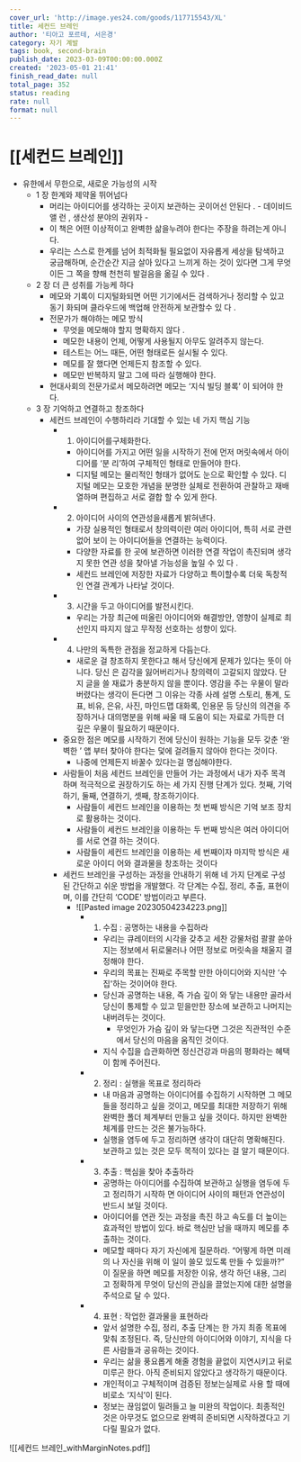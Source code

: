 ```yaml
---
cover_url: 'http://image.yes24.com/goods/117715543/XL'
title: 세컨드 브레인
author: '티아고 포르테, 서은경'
category: 자기 계발
tags: book, second-brain
publish_date: 2023-03-09T00:00:00.000Z
created: '2023-05-01 21:41'
finish_read_date: null
total_page: 352
status: reading
rate: null
format: null
---
```


# [[세컨드 브레인]]

- 유한에서 무한으로, 새로운 가능성의 시작 [](marginnote3app://note/B00C2A2C-4E0D-4A58-BCBC-9B8A2379FD4B)
	- 1 장 한계와 제약올 뛰어넘다 [](marginnote3app://note/FA551F4C-5FCE-44C1-9811-02B766C236C1)
		- 머리는 아이디어를 생각하는 곳이지 보관하는 곳이어선 안된다 . - 데이비드 앨 런 , 생산성 분야의 권위자 - [](marginnote3app://note/8953C73C-5B61-4B9B-B672-97DDD25DA8B4)
		- 이 책은 어떤 이상적이고 완벽한 삶을누려야 한다는 주장을 하려는게 아니다. [](marginnote3app://note/43168F37-B6AC-48A3-AE1E-32A80CC4981A)
		- 우리는 스스로 한계를 넘어 최적화될 필요없이 자유롭게 세상을 탐색하고 궁금해하며, 순간순간 지금 살아 있다고 느끼게 하는 것이 있다면 그게 무엇이든 그 쪽을 향해 천천히 발걸음을 옮길 수 있다 . [](marginnote3app://note/C96ACF61-C557-4266-B02E-EC0C04072D11)
	- 2 장 더 큰 성취를 가능케 하다 [](marginnote3app://note/9CC9B5CE-79A0-4DDF-AFD2-24DFAC6FFF77)
		- 메모와 기록이 디지털화되면 어떤 기기에서든 검색하거나 정리할 수 있고 동기 화되며 클라우드에 백업해 안전하게 보관할수 있 다 . [](marginnote3app://note/747F47D1-F476-4A02-99BA-F6F07CB50354)
		- 전문가가 해야하는 메모 방식 [](marginnote3app://note/0C66E505-28E6-4511-B0BA-577449C66811)
			- 무엇을 메모해야 할지 명확하지 않다 . [](marginnote3app://note/FC217A2F-CB5B-41F3-8932-6C8E720161F6)
			- 메모한 내용이 언제, 어떻게 사용될지 아무도 알려주지 않는다. [](marginnote3app://note/E3388B23-94DE-48BE-B3F0-1315362342E9)
			- 테스트는 어느 때든, 어떤 형태로든 실시될 수 있다. [](marginnote3app://note/E080A243-F78E-41C0-91D5-EE31A4D6DF69)
			- 메모를 잘 했다면 언제든지 참조할 수 있다. [](marginnote3app://note/9D8687E1-89C9-4323-993D-9C6714014938)
			- 메모만 반복하지 말고 그에 따라 실행해야 한다. [](marginnote3app://note/F1C4A74E-2C0D-4090-9D3C-4A6BB2B4018E)
		- 현대사회의 전문가로서 메모하려면 메모는 ‘지식 빌딩 블록’ 이 되어야 한다. [](marginnote3app://note/9E2675E4-9AF3-4B19-AD61-0028A14F221B)
	- 3 장 기억하고 연결하고 창조하다 [](marginnote3app://note/7555FD86-2947-4346-B151-4A3583DF9946)
		- 세컨드 브레인이 수행하리라 기대할 수 있는 네 가지 핵심 기능 [](marginnote3app://note/2D2AF363-DA69-43E3-8706-A0FE0320CFD9)
			- 1. 아이디어를구체화한다. [](marginnote3app://note/7F4DF718-F641-4D9C-BD1E-A6C55F95F56A)
				- 아이디어를 가지고 어떤 일을 시작하기 전에 먼저 머릿속에서 아이디어를 ‘분 리’하여 구체적인 형태로 만들어야 한다. [](marginnote3app://note/F9D59D31-751B-4CEE-9A43-F1ECC4949826)
				- 디지털 메모는 물리적인 형태가 없어도 눈으로 확인할 수 있다. 디지털 메모는 모호한 개념을 분명한 실체로 전환하여 관찰하고 재배열하며 편집하고 서로 결합 할 수 있게 한다. [](marginnote3app://note/0AA7032E-9D00-43E3-AA20-A0BA65DC1C8A)
			- 2. 아이디어 사이의 연관성을새롭게 밝혀낸다. [](marginnote3app://note/62D35BDD-CF96-4D3F-B6F9-6051961DC405)
				- 가장 실용적인 형태로서 창의력이란 여러 아이디어, 특히 서로 관련 없어 보이 는 아이디어들을 연결하는 능력이다. [](marginnote3app://note/C03A3C63-36ED-4C80-9C38-5AE2C9A25B12)
				- 다양한 자료를 한 곳에 보관하면 이러한 연결 작업이 촉진되며 생각지 못한 연관 성을 찾아낼 가능성을 높일 수 있 다 . [](marginnote3app://note/8E218DC1-85A3-4FAC-ACCF-BE59EC328872)
				- 세컨드 브레인에 저장한 자료가 다양하고 특이할수록 더욱 독창적인 연결 관계가 나타날 것이다. [](marginnote3app://note/A6FFA83F-100D-4F6E-BE97-732C24E4F194)
			- 3. 시간을 두고 아이디어를 발전시킨다. [](marginnote3app://note/FEBB6590-A8DB-49E3-9AE0-A8A14DF40621)
				- 우리는 가장 최근에 떠올린 아이디어와 해결방안, 영향이 실제로 최선인지 따지지 않고 무작정 선호하는 성향이 있다. [](marginnote3app://note/78200902-19D8-4ACF-BD4C-CA847DC3DAEF)
			- 4. 나만의 독특한 관점을 정교하게 다듬는다. [](marginnote3app://note/C8AAA036-042A-4EA3-81DA-CA841D1DAEAF)
				- 새로운 걸 창조하지 못한다고 해서 당신에게 문제가 있다는 뜻이 아니다. 당신 은 감각을 잃어버리거나 창의력이 고갈되지 않았다. 단지 글을 쓸 재료가 충분하지 않을 뿐이다. 영감을 주는 우물이 말라버렸다는 생각이 든다면 그 이유는 각종 사례 설명 스토리, 통계, 도표, 비유, 은유, 사진, 마인드맵 대화록, 인용문 등 당신의 의견을 주장하거나 대의명분을 위해 싸울 때 도움이 되는 자료로 가득한 더 깊은 우물이 필요하기 때문이다. [](marginnote3app://note/025C9F9F-A85A-4C31-871B-02528C9984AE)
			- 중요한 점은 메모를 시작하기 전에 당신이 원하는 기능을 모두 갖춘 ‘완벽한 ’ 앱 부터 찾아야 한다는 덫에 걸려들지 않아야 한다는 것이다. [](marginnote3app://note/D5F6DDCB-8A9B-4F5E-BC21-C8EED96B9FBA)
				- 나중에 언제든지 바꿀수 있다는걸 명심해야한다. [](marginnote3app://note/1F32CA07-E97D-470C-9428-4059EE26969D)
			- 사람들이 처음 세컨드 브레인을 만들어 가는 과정에서 내가 자주 목격하며 적극적으로 권장하기도 하는 세 가지 진행 단계가 있다. 첫째, 기억하기, 둘째, 연결하기, 셋째, 창조하기이다. [](marginnote3app://note/D8624ED5-9C0B-4B54-B2F8-BFD23D55614F)
				- 사람들이 세컨드 브레인을 이용하는 첫 번째 방식은 기억 보조 장치로 활용하는 것이다. [](marginnote3app://note/7169717B-4A41-4277-B1E5-209F8F63DB6E)
				- 사람들이 세컨드 브레인을 이용하는 두 번째 방식은 여러 아이디어를 서로 연결 하는 것이다. [](marginnote3app://note/D0426EBA-1EC0-402E-9A2C-522E58AF7BCD)
				- 사람들이 세컨드 브레인을 이용하는 세 번째이자 마지막 방식은 새로운 아이디 어와 결과물을 창조하는 것이다 [](marginnote3app://note/6CE5788A-5FEB-491C-B518-2918DDE6E3B4)
			- 세컨드 브레인을 구성하는 과정을 안내하기 위해 네 가지 단계로 구성된 간단하고 쉬운 방법을 개발했다. 각 단계는 수집, 정리, 추출, 표현이며, 이를 간단히 ‘CODE' 방법이라고 부른다. [](marginnote3app://note/EB154088-A6A9-4912-A1DB-9A895C10EF52)
				- ![[Pasted image 20230504234223.png]]
					- 1. 수집 : 공명하는 내용을 수집하라 [](marginnote3app://note/C4D6E43A-9239-4EF1-AC85-71A54A41E4F4)
						- 우리는 큐레이터의 시각을 갖추고 세찬 강물처럼 콸콸 쏟아지는 정보에서 뒤로물러나 어떤 정보로 머릿속을 채울지 결정해야 한다. [](marginnote3app://note/57D0E406-987F-43B2-8010-BE0622C04041)
						- 우리의 목표는 진짜로 주목할 만한 아이디어와 지식만 ‘수집'하는 것이어야 한다. [](marginnote3app://note/211681AB-0E79-43B4-A82F-EED7F2D365C8)
						- 당신과 공명하는 내용, 즉 가슴 깊이 와 닿는 내용만 골라서 당신이 통제할 수 있고 믿을만한 장소에 보관하고 나머지는 내버려두는 것이다. [](marginnote3app://note/9C0369DD-E85E-43EC-84CF-7B6F2B29863B)
							- 무엇인가 가슴 깊이 와 닿는다면 그것은 직관적인 수준에서 당신의 마음을 움직인 것이다. [](marginnote3app://note/4AF106FE-F75F-4FDD-803B-CF67AB9FD78C)
						- 지식 수집을 습관화하면 정신건강과 마음의 평화라는 혜택이 함께 주어진다. [](marginnote3app://note/B2CCD935-7BA0-47CC-B190-8F5AFE5A4E57)
					- 2. 정리 : 실행을 목표로 정리하라 [](marginnote3app://note/787966CC-80C0-4F81-8CA6-A2590169E893)
						- 내 마음과 공명하는 아이디어를 수집하기 시작하면 그 메모들을 정리하고 싶을 것이고, 메모를 최대한 저장하기 위해 완벽한 폴더 체계부터 만들고 싶을 것이다. 하지만 완벽한 체계를 만드는 것은 불가능하다. [](marginnote3app://note/47A437EC-22A2-4E2B-BD2A-D8626499DE59)
						- 실행을 염두에 두고 정리하면 생각이 대단히 명확해진다. 보관하고 있는 것은 모두 목적이 있다는 걸 알기 때문이다. [](marginnote3app://note/0802F48A-75F6-4005-985E-13205040CDBC)
					- 3. 추출 : 핵심을 찾아 추출하라 [](marginnote3app://note/AEDAB6EE-4FE6-4EFB-BB24-5744AFE2358F)
						- 공명하는 아이디어를 수집하여 보관하고 실행을 염두에 두고 정리하기 시작하 면 아이디어 사이의 패턴과 연관성이 반드시 보일 것이다. [](marginnote3app://note/52344BD0-64D5-4EF1-9269-D65CFD7BBCAD)
						- 아이디어를 연관 짓는 과정을 촉진 하고 속도를 더 높이는 효과적인 방법이 있다. 바로 핵심만 남을 때까지 메모를 추출하는 것이다. [](marginnote3app://note/B9A3DA23-35DC-4298-BC9B-29321486567B)
						- 메모할 때마다 자기 자신에게 질문하라. “어떻게 하면 미래의 나 자신을 위해 이 일이 쓸모 있도록 만들 수 있을까?” 이 질문을 하면 메모를 저장한 이유, 생각 하던 내용, 그리고 정확하게 무엇이 당신의 관심을 끌었는지에 대한 설명을 주석으로 달 수 있다. [](marginnote3app://note/53F8FBAE-15E6-4B81-BF16-40EF0DC4F971)
					- 4. 표현 : 작업한 결과물을 표현하라 [](marginnote3app://note/02936217-06B5-4406-8ECF-8B69DC9CA04A)
						- 앞서 설명한 수집, 정리, 추출 단계는 한 가지 최종 목표에 맞춰 조정된다. 즉, 당신만의 아이디어와 이야기, 지식을 다른 사람들과 공유하는 것이다. [](marginnote3app://note/EC5943CC-0980-45A4-BD02-B9C86A10989E)
						- 우리는 삶을 풍요롭게 해줄 경험을 끝없이 지연시키고 뒤로 미루곤 한다. 아직 준비되지 않았다고 생각하기 때문이다. [](marginnote3app://note/0CC8546D-EAC2-433E-9A02-A2B74F7DF273)
						- 개인적이고 구체적이며 검증된 정보는실제로 사용 할 때에 비로소 ‘지식’이 된다. [](marginnote3app://note/0524AAE8-7D3D-4A36-9BB5-038302962F0D)
						- 정보는 끊임없이 밀려들고 늘 미완의 작업이다. 최종적인 것은 아무것도 없으므로 완벽히 준비되면 시작하겠다고 기다릴 필요가 없다. [](marginnote3app://note/9915B59E-ECE3-4FC3-A48F-CEA6E5DE7C0D)

![[세컨드 브레인_withMarginNotes.pdf]]
